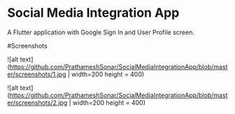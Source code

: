 # Social Media Integration App

A Flutter application with Google Sign In and User Profile screen.

#Screenshots

![alt text](https://github.com/PrathameshSonar/SocialMediaIntegrationApp/blob/master/screenshots/1.jpg | width=200 height = 400)

![alt text](https://github.com/PrathameshSonar/SocialMediaIntegrationApp/blob/master/screenshots/2.jpg | width=200 height = 400)

